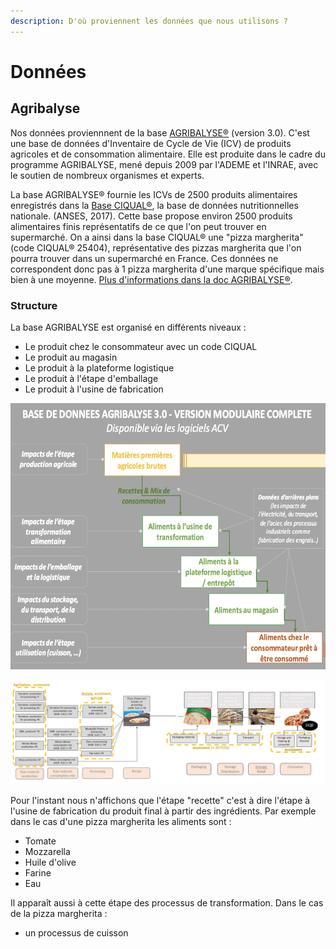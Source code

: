 ```yaml
---
description: D'où proviennent les données que nous utilisons ?
---
```


# Données

## Agribalyse

Nos données proviennnent de la base [AGRIBALYSE®](https://agribalyse.ademe.fr/) (version 3.0). C'est une base de données d'Inventaire de Cycle de Vie (ICV) de produits agricoles et de consommation alimentaire. Elle est produite dans le cadre du programme AGRIBALYSE, mené depuis 2009 par l'ADEME et l'INRAE, avec le soutien de nombreux organismes et experts.

La base AGRIBALYSE® fournie les ICVs de 2500 produits alimentaires enregistrés dans la [Base CIQUAL®](https://ciqual.anses.fr/), la base de données nutritionnelles nationale. (ANSES, 2017). Cette base propose environ 2500 produits alimentaires finis représentatifs de ce que l'on peut trouver en supermarché. On a ainsi dans la base CIQUAL® une "pizza margherita" (code CIQUAL® 25404), représentative des pizzas margherita que l'on pourra trouver dans un supermarché en France. Ces données ne correspondent donc pas à 1 pizza margherita d'une marque spécifique mais bien à une moyenne. [Plus d'informations dans la doc AGRIBALYSE®](https://doc.agribalyse.fr/documentation/les-donnees-sur-les-produits-alimentaires#des-donnees-sur-des-produits-moyens-representatifs-des-produits-consommes-en-france).

### Structure

La base AGRIBALYSE est organisé en différents niveaux :&#x20;

* Le produit chez le consommateur avec un code CIQUAL
* Le produit au magasin
* Le produit à la plateforme logistique
* Le produit à l'étape d'emballage
* Le produit à l'usine de fabrication

![Modélisation d'un aliment dans la base AGRIBALYSE®](<../.gitbook/assets/image (4) (2).png>)

![Exemple de la modélisation de la pizza margherita (CIQUAL 25404) dans la base AGRIBALYSE®](<../.gitbook/assets/image (6).png>)

Pour l'instant nous n'affichons que l'étape "recette" c'est à dire l'étape à l'usine de fabrication du produit final à partir des ingrédients. Par exemple dans le cas d'une pizza margherita les aliments sont :&#x20;

* Tomate
* Mozzarella
* Huile d'olive
* Farine
* Eau

Il apparaît aussi à cette étape des processus de transformation. Dans le cas de la pizza margherita :&#x20;

* un processus de cuisson





